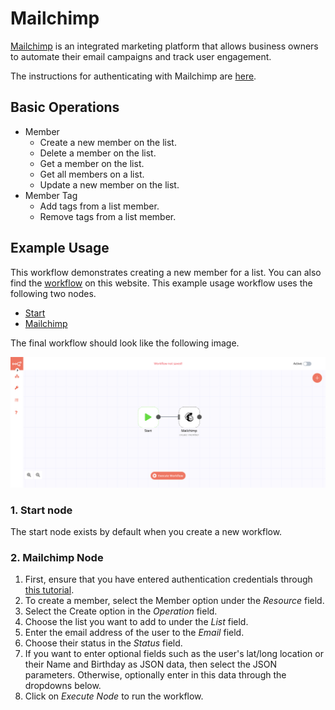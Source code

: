 # Mailchimp

[Mailchimp](https://mailchimp.com/) is an integrated marketing platform that allows business owners to automate their email campaigns and track user engagement.

The instructions for authenticating with Mailchimp are [here](../../../credentials/MailChimp).

## Basic Operations

- Member
	- Create a new member on the list.
	- Delete a member on the list.
	- Get a member on the list.
	- Get all members on a list.
	- Update a new member on the list.
- Member Tag
	- Add tags from a list member.
	- Remove tags from a list member.

## Example Usage

This workflow demonstrates creating a new member for a list. You can also find the [workflow](https://n8n.io/workflows/413) on this website. This example usage workflow uses the following two nodes.

- [Start](../../core-nodes/Start)
- [Mailchimp]()

The final workflow should look like the following image.

![A workflow with the Mailchimp node](./workflow.png)

### 1. Start node

The start node exists by default when you create a new workflow.

### 2. Mailchimp Node

1. First, ensure that you have entered authentication credentials through [this tutorial](../../../credentials/MailChimp).
2. To create a member, select the Member option under the *Resource* field.
3. Select the Create option in the *Operation* field.
4. Choose the list you want to add to under the *List* field.
5. Enter the email address of the user to the *Email* field.
6. Choose their status in the *Status* field.
7. If you want to enter optional fields such as the user's lat/long location or their Name and Birthday as JSON data, then select the JSON parameters. Otherwise, optionally enter in this data through the dropdowns below.
8. Click on *Execute Node* to run the workflow.
